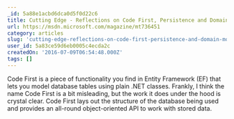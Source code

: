 ```yaml
---
_id: 5a88e1acbd6dca0d5f0d22c6
title: Cutting Edge - Reflections on Code First, Persistence and Domain Modeling
url: https://msdn.microsoft.com/magazine/mt736451
category: articles
slug: 'cutting-edge-reflections-on-code-first-persistence-and-domain-modeling'
user_id: 5a83ce59d6eb0005c4ecda2c
createdOn: '2016-07-09T06:54:48.000Z'
tags: []
---
```


Code First is a piece of functionality you find in Entity Framework (EF) that lets you model database tables using plain .NET classes. Frankly, I think the name Code First is a bit misleading, but the work it does under the hood is crystal clear. Code First lays out the structure of the database being used and provides an all-round object-oriented API to work with stored data.
